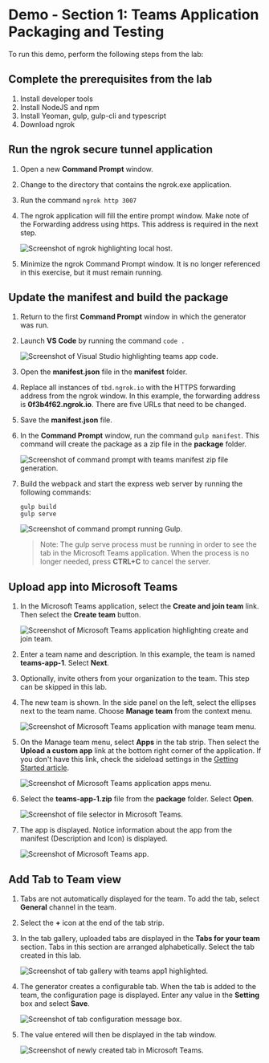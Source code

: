 # Demo - Section 1: Teams Application Packaging and Testing

To run this demo, perform the following steps from the lab:

## Complete the prerequisites from the lab

1. Install developer tools
1. Install NodeJS and npm
1. Install Yeoman, gulp, gulp-cli and typescript
1. Download ngrok

## Run the ngrok secure tunnel application

1. Open a new **Command Prompt** window.
1. Change to the directory that contains the ngrok.exe application.
1. Run the command `ngrok http 3007`
1. The ngrok application will fill the entire prompt window. Make note of the Forwarding address using https. This address is required in the next step.

    ![Screenshot of ngrok highlighting local host.](../../Images/Exercise1-04.png)

1. Minimize the ngrok Command Prompt window. It is no longer referenced in this exercise, but it must remain running.

## Update the manifest and build the package

1. Return to the first **Command Prompt** window in which the generator was run.

1. Launch **VS Code** by running the command `code .`

    ![Screenshot of Visual Studio highlighting teams app code.](Images/Exercise1-05.png)

1. Open the **manifest.json** file in the **manifest** folder.

1. Replace all instances of `tbd.ngrok.io` with the HTTPS forwarding address from the ngrok window. In this example, the forwarding address is **0f3b4f62.ngrok.io**. There are five URLs that need to be changed.

1. Save the **manifest.json** file.

1. In the **Command Prompt** window, run the command `gulp manifest`. This command will create the package as a zip file in the **package** folder.

    ![Screenshot of command prompt with teams manifest zip file generation.](Images/Exercise1-06.png)

1. Build the webpack and start the express web server by running the following commands:

    ```shell
    gulp build
    gulp serve
    ```

    ![Screenshot of command prompt running Gulp.](../../Images/Exercise1-07.png)

    > Note: The gulp serve process must be running in order to see the tab in the Microsoft Teams application. When the process is no longer needed, press **CTRL+C** to cancel the server.

## Upload app into Microsoft Teams

1. In the Microsoft Teams application, select the **Create and join team** link. Then select the **Create team** button.

    ![Screenshot of Microsoft Teams application highlighting create and join team.](../../Images/Exercise1-08.png)

1. Enter a team name and description. In this example, the team is named **teams-app-1**. Select **Next**.

1. Optionally, invite others from your organization to the team. This step can be skipped in this lab.

1. The new team is shown. In the side panel on the left, select the ellipses next to the team name. Choose **Manage team** from the context menu.

    ![Screenshot of Microsoft Teams application with manage team menu.](../../Images/Exercise1-09.png)

1. On the Manage team menu, select **Apps** in the tab strip. Then select the **Upload a custom app** link at the bottom right corner of the application. If you don't have this link, check the sideload settings in the [Getting Started article](https://msdn.microsoft.com/en-us/microsoft-teams/setup).

    ![Screenshot of Microsoft Teams application apps menu.](../../Images/Exercise1-10.png)

1. Select the **teams-app-1.zip** file from the **package** folder. Select **Open**.

    ![Screenshot of file selector in Microsoft Teams.](../../Images/Exercise1-11.png)

1. The app is displayed. Notice information about the app from the manifest (Description and Icon) is displayed.

    ![Screenshot of Microsoft Teams app.](../../Images/Exercise1-12.png)

## Add Tab to Team view

1. Tabs are not automatically displayed for the team. To add the tab, select **General** channel in the team.

1. Select the **+** icon at the end of the tab strip.

1. In the tab gallery, uploaded tabs are displayed in the **Tabs for your team** section. Tabs in this section are arranged alphabetically. Select the tab created in this lab.

    ![Screenshot of tab gallery with teams app1 highlighted.](../../Images/Exercise1-13.png)

1. The generator creates a configurable tab. When the tab is added to the team, the configuration page is displayed. Enter any value in the **Setting** box and select **Save**.

    ![Screenshot of tab configuration message box.](../../Images/Exercise1-14.png)

1. The value entered will then be displayed in the tab window.

    ![Screenshot of newly created tab in Microsoft Teams.](../../Images/Exercise1-15.png)